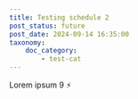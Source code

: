```yaml
---
title: Testing schedule 2
post_status: future
post_date: 2024-09-14 16:35:00
taxonomy:
    doc_category:
        - test-cat
---
```


Lorem ipsum 9 ⚡

